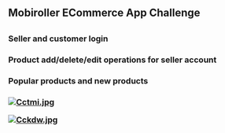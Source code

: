  <h2>Mobiroller ECommerce App Challenge<h2> 
 <h3>Seller and customer login <h3> 
 <h3>Product add/delete/edit operations for seller account<h3> 
 <h3>Popular products and new products<h3>  
 
 <a href="https://resimyukle.link/i/Cctmi"><img src="https://s3.eu-central-1.wasabisys.com/iresim/Cctmi.jpg" alt="Cctmi.jpg" border="0" /></a>
 
<a href="https://resimyukle.link/i/Cckdw"><img src="https://s3.eu-central-1.wasabisys.com/iresim/Cckdw.jpg" alt="Cckdw.jpg" border="0" /></a>
